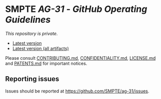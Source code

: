 # SMPTE _AG-31_ - _GitHub Operating Guidelines_

_This repository is *private*._

* [Latest version](https://doc.smpte-doc.org/ag-31/main/)
* [Latest version (all artifacts)](https://doc.smpte-doc.org/ag-31/main/pub-artifacts.html)

Please consult [CONTRIBUTING.md](./CONTRIBUTING.md), [CONFIDENTIALITY.md](./CONFIDENTIALITY.md), [LICENSE.md](./LICENSE.md) and
[PATENTS.md](./PATENTS.md) for important notices.

## Reporting issues

Issues should be reported at <https://github.com/SMPTE/ag-31/issues>.
